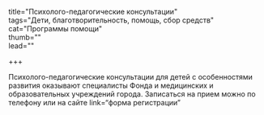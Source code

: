 title="Психолого-педагогические консультации"  
tags="Дети, благотворительность, помощь, сбор средств"  
cat="Программы помощи"  
thumb=""  
lead=""  

+++

Психолого-педагогические консультации для детей с особенностями развития оказывают специалисты Фонда и медицинских и образовательных учреждений города. Записаться на прием можно по телефону или на сайте link=“форма регистрации”
